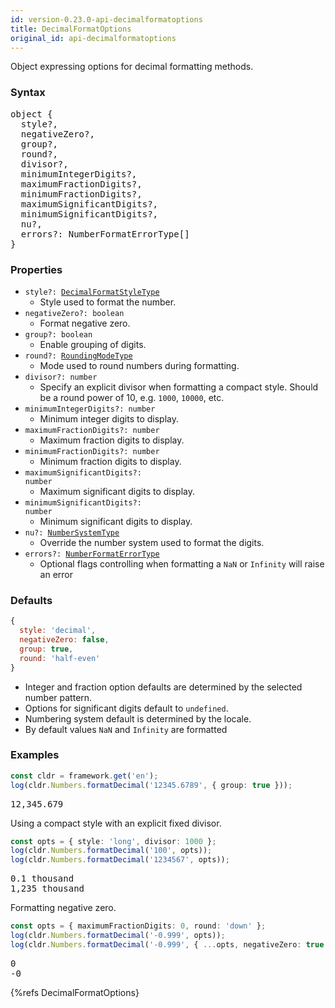 ```yaml
---
id: version-0.23.0-api-decimalformatoptions
title: DecimalFormatOptions
original_id: api-decimalformatoptions
---
```


Object expressing options for decimal formatting methods.

### Syntax

<pre class="syntax">
object {
  style?,
  negativeZero?,
  group?,
  round?,
  divisor?,
  minimumIntegerDigits?,
  maximumFractionDigits?,
  minimumFractionDigits?,
  maximumSignificantDigits?,
  minimumSignificantDigits?,
  nu?,
  errors?: NumberFormatErrorType[]
}
</pre>

### Properties

  - <code class="def">style?: <span>[DecimalFormatStyleType](api-decimalformatstyletype.html)</span></code>
    - Style used to format the number.
  - <code class="def">negativeZero?: <span>boolean</span></code>
    - Format negative zero.
  - <code class="def">group?: <span>boolean</span></code>
    - Enable grouping of digits.
  - <code class="def">round?: <span>[RoundingModeType](api-roundingmodetype.html)</span></code>
    - Mode used to round numbers during formatting.
  - <code class="def">divisor?: <span>number</span></code>
    - Specify an explicit divisor when formatting a compact style. Should be a round power of 10, e.g. `1000`, `10000`, etc.
  - <code class="def">minimumIntegerDigits?: <span>number</span></code>
    - Minimum integer digits to display.
  - <code class="def">maximumFractionDigits?: <span>number</span></code>
    - Maximum fraction digits to display.
  - <code class="def">minimumFractionDigits?: <span>number</span></code>
    - Minimum fraction digits to display.
  - <code class="def">maximumSignificantDigits?: <span>number</span></code>
    - Maximum significant digits to display.
  - <code class="def">minimumSignificantDigits?: <span>number</span></code>
    - Minimum significant digits to display.
  - <code class="def">nu?: <span>[NumberSystemType](api-numbersystemtype.html)</span></code>
    - Override the number system used to format the digits.
  - <code class="def">errors?: <span>[NumberFormatErrorType](api-numberformaterrortype.html)</span></code>
    - Optional flags controlling when formatting a `NaN` or `Infinity` will raise an error

### Defaults

```javascript
{
  style: 'decimal',
  negativeZero: false,
  group: true,
  round: 'half-even'
}
```

* Integer and fraction option defaults are determined by the selected number pattern.
* Options for significant digits default to `undefined`.
* Numbering system default is determined by the locale.
* By default values `NaN` and `Infinity` are formatted

### Examples

```typescript
const cldr = framework.get('en');
log(cldr.Numbers.formatDecimal('12345.6789', { group: true }));
```
<pre class="output">
12,345.679
</pre>


Using a compact style with an explicit fixed divisor.

```typescript
const opts = { style: 'long', divisor: 1000 };
log(cldr.Numbers.formatDecimal('100', opts));
log(cldr.Numbers.formatDecimal('1234567', opts));
```
<pre class="output">
0.1 thousand
1,235 thousand
</pre>

Formatting negative zero.

```typescript
const opts = { maximumFractionDigits: 0, round: 'down' };
log(cldr.Numbers.formatDecimal('-0.999', opts));
log(cldr.Numbers.formatDecimal('-0.999', { ...opts, negativeZero: true }));
```
<pre class="output">
0
-0
</pre>

{%refs DecimalFormatOptions}
